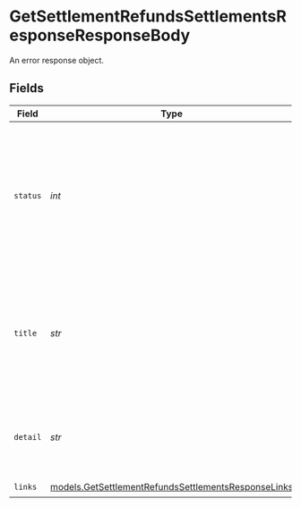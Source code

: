 # GetSettlementRefundsSettlementsResponseResponseBody

An error response object.


## Fields

| Field                                                                                                             | Type                                                                                                              | Required                                                                                                          | Description                                                                                                       | Example                                                                                                           |
| ----------------------------------------------------------------------------------------------------------------- | ----------------------------------------------------------------------------------------------------------------- | ----------------------------------------------------------------------------------------------------------------- | ----------------------------------------------------------------------------------------------------------------- | ----------------------------------------------------------------------------------------------------------------- |
| `status`                                                                                                          | *int*                                                                                                             | :heavy_check_mark:                                                                                                | The status code of the error message. This is always the same code as the status code of the HTTP message itself. | 404                                                                                                               |
| `title`                                                                                                           | *str*                                                                                                             | :heavy_check_mark:                                                                                                | The HTTP reason phrase of the error. For example, for a `404` error, the `title` will be `Not Found`.             | Not Found                                                                                                         |
| `detail`                                                                                                          | *str*                                                                                                             | :heavy_check_mark:                                                                                                | A detailed human-readable description of the error that occurred.                                                 | The resource does not exist                                                                                       |
| `links`                                                                                                           | [models.GetSettlementRefundsSettlementsResponseLinks](../models/getsettlementrefundssettlementsresponselinks.md)  | :heavy_check_mark:                                                                                                | N/A                                                                                                               |                                                                                                                   |